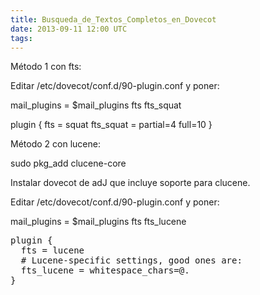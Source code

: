 ```yaml
---
title: Busqueda_de_Textos_Completos_en_Dovecot
date: 2013-09-11 12:00 UTC
tags:
---
```


Método 1 con fts:

Editar /etc/dovecot/conf.d/90-plugin.conf  y poner:

mail_plugins = $mail_plugins fts fts_squat

plugin {
        fts = squat
        fts_squat = partial=4 full=10
}


Método 2 con lucene:

sudo pkg_add clucene-core

Instalar dovecot de adJ que incluye soporte para clucene.

Editar /etc/dovecot/conf.d/90-plugin.conf  y poner:

mail_plugins = $mail_plugins fts fts_lucene

<pre>
plugin {
  fts = lucene
  # Lucene-specific settings, good ones are:
  fts_lucene = whitespace_chars=@.
}
</pre>
